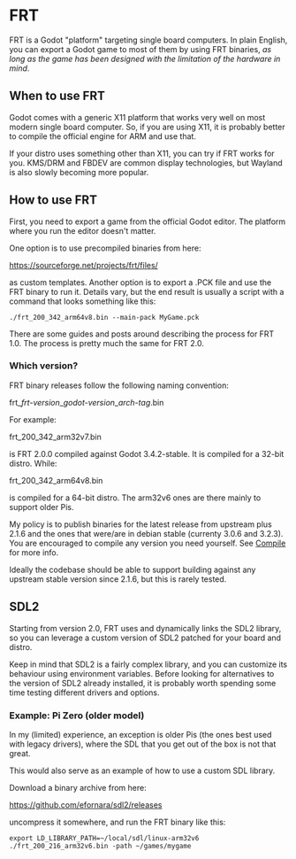 FRT
===

FRT is a Godot "platform" targeting single board computers. In plain English,
you can export a Godot game to most of them by using FRT binaries, *as long as
the game has been designed with the limitation of the hardware in mind*.

## When to use FRT

Godot comes with a generic X11 platform that works very well on most
modern single board computer. So, if you are using X11, it is probably
better to compile the official engine for ARM and use that.

If your distro uses something other than X11, you can try if FRT works
for you. KMS/DRM and FBDEV are common display technologies, but Wayland
is also slowly becoming more popular.

## How to use FRT

First, you need to export a game from the official Godot editor.
The platform where you run the editor doesn't matter.

One option is to use precompiled binaries from here:

<https://sourceforge.net/projects/frt/files/>

as custom templates. Another option is to export a .PCK file and use
the FRT binary to run it. Details vary, but the end result is usually
a script with a command that looks something like this:

    ./frt_200_342_arm64v8.bin --main-pack MyGame.pck

There are some guides and posts around describing the process for FRT 1.0.
The process is pretty much the same for FRT 2.0.

### Which version?

FRT binary releases follow the following naming convention:

frt\_*frt-version*\_*godot-version*\_*arch-tag*.bin

For example:

frt\_200\_342\_arm32v7.bin

is FRT 2.0.0 compiled against Godot 3.4.2-stable. It is compiled for
a 32-bit distro. While:

frt\_200\_342\_arm64v8.bin

is compiled for a 64-bit distro.
The arm32v6 ones are there mainly to support older Pis.

My policy is to publish binaries for the latest release from upstream
plus 2.1.6 and the ones that were/are in debian stable (currenty 3.0.6
and 3.2.3). You are encouraged to compile any version you need yourself.
See [Compile](doc/Compile.md) for more info.

Ideally the codebase should be able to support building against any
upstream stable version since 2.1.6, but this is rarely tested.

## SDL2

Starting from version 2.0, FRT uses and dynamically links the SDL2 library,
so you can leverage a custom version of SDL2 patched for your board and
distro.

Keep in mind that SDL2 is a fairly complex library, and you can customize
its behaviour using environment variables. Before looking for alternatives
to the version of SDL2 already installed, it is probably worth spending some
time testing different drivers and options.

### Example: Pi Zero (older model)

In my (limited) experience, an exception is older Pis (the ones best used
with legacy drivers), where the SDL that you get out of the box is not
that great.

This would also serve as an example of how to use a custom SDL library.

Download a binary archive from here:

<https://github.com/efornara/sdl2/releases>

uncompress it somewhere, and run the FRT binary like this:

    export LD_LIBRARY_PATH=~/local/sdl/linux-arm32v6
    ./frt_200_216_arm32v6.bin -path ~/games/mygame
